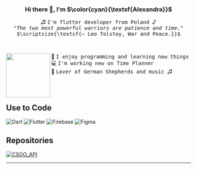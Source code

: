 <h3 align ="center"> Hi there 👋, I'm  $\color{cyan}{\textsf{Alexandra}}$ </h3> 
  
<p align = "center"> 
 ♫ <samp> I'm flutter developer from Poland </samp> ♪
<br><samp><em> "The two most powerful warriors are patience and time."</em> $\scriptsize{\textsf{– Leo Tolstoy, War and Peace.}}$ </samp>
</p>

<br/>

<p>
  <img align="left" width="120" src="https://i.giphy.com/QDjpIL6oNCVZ4qzGs7.webp" /> 
 💙 <samp> I enjoy programming and learning new things </samp> 
  <br> 💻 <samp> I'm working new on Time Planner </samp> 
  <br> 🐺 <samp> Lover of German Shepherds and music  </samp> ♫
</p>

<br/>
<br/>

## Use to Code
![Dart](https://img.shields.io/badge/dart-%230175C2.svg?style=flat-square&logo=dart&logoColor=white)  ![Flutter](https://img.shields.io/badge/Flutter-%2302569B.svg?style=flat-square&logo=Flutter&logoColor=white)
![Firebase](https://img.shields.io/badge/Firebase-039BE5?style=flat-square&logo=Firebase&logoColor=white) ![Figma](https://img.shields.io/badge/figma-%23F24E1E.svg?style=flat-square&logo=figma&logoColor=white) 

## Repositories
[![CSGO_API](https://github-readme-stats.vercel.app/api/pin/?username=Al3xnadra&repo=CSGO_API&border_color=00cccc&bg_color=0D1117&title_color=C9D1D9&text_color=8B949E&icon_color=00cccc)](https://github.com/Al3xnadra/CSGO_API)

---
